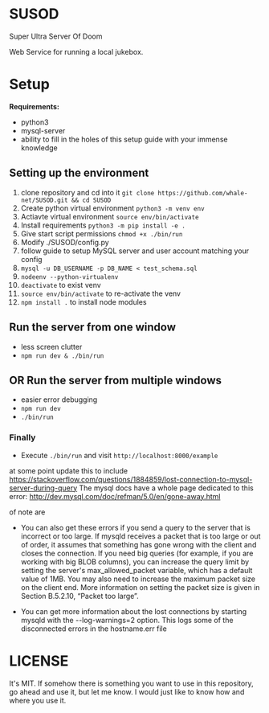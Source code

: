 # SUSOD
Super Ultra Server Of Doom

Web Service for running a local jukebox.


# Setup
**Requirements:**
- python3
- mysql-server
- ability to fill in the holes of this setup guide with your immense knowledge

## Setting up the environment
1. clone repository and cd into it `git clone https://github.com/whale-net/SUSOD.git && cd SUSOD`
2. Create python virtual environment `python3 -m venv env`
3. Actiavte virtual environment `source env/bin/activate`
4. Install requirements `python3 -m pip install -e .`
5. Give start script permissions `chmod +x ./bin/run`
6. Modify ./SUSOD/config.py 
7. follow guide to setup MySQL server and user account matching your config
8. `mysql -u DB_USERNAME -p DB_NAME < test_schema.sql`
9. `nodeenv --python-virtualenv`
10. `deactivate` to exist venv
11. `source env/bin/activate` to re-activate the venv
12. `npm install .` to install node modules

## Run the server from one window
* less screen clutter
* `npm run dev & ./bin/run` 

## OR Run the server from multiple windows
* easier error debugging
* `npm run dev` 
* `./bin/run`

### Finally
* Execute `./bin/run` and visit `http://localhost:8000/example`

at some point update this to include
https://stackoverflow.com/questions/1884859/lost-connection-to-mysql-server-during-query
The mysql docs have a whole page dedicated to this error:
http://dev.mysql.com/doc/refman/5.0/en/gone-away.html

of note are

 - You can also get these errors if you send a query to the server that is incorrect or too large. If mysqld receives a packet that is too large or out of order, it assumes that something has gone wrong with the client and closes the connection. If you need big queries (for example, if you are working with big BLOB columns), you can increase the query limit by setting the server's max_allowed_packet variable, which has a default value of 1MB. You may also need to increase the maximum packet size on the client end. More information on setting the packet size is given in Section B.5.2.10, “Packet too large”.
 

 - You can get more information about the lost connections by starting mysqld with the --log-warnings=2 option. This logs some of the disconnected errors in the hostname.err file




# LICENSE
It's MIT. If somehow there is something you want to use in this repository, go ahead and use it, but let me know. I would just like to know how and where you use it.